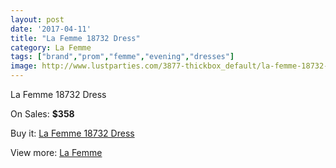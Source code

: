 ```yaml
---
layout: post
date: '2017-04-11'
title: "La Femme 18732 Dress"
category: La Femme
tags: ["brand","prom","femme","evening","dresses"]
image: http://www.lustparties.com/3877-thickbox_default/la-femme-18732-dress.jpg
---
```

La Femme 18732 Dress

On Sales: **$358**
<a href="https://www.lustparties.com/en/la-femme/1284-la-femme-18732-dress.html"><amp-img layout="responsive" width="600" height="600" src="//www.lustparties.com/3877-thickbox_default/la-femme-18732-dress.jpg" alt="La Femme 18732 Dress 0" /></a>
<a href="https://www.lustparties.com/en/la-femme/1284-la-femme-18732-dress.html"><amp-img layout="responsive" width="600" height="600" src="//www.lustparties.com/3879-thickbox_default/la-femme-18732-dress.jpg" alt="La Femme 18732 Dress 1" /></a>
<a href="https://www.lustparties.com/en/la-femme/1284-la-femme-18732-dress.html"><amp-img layout="responsive" width="600" height="600" src="//www.lustparties.com/3878-thickbox_default/la-femme-18732-dress.jpg" alt="La Femme 18732 Dress 2" /></a>

Buy it: [La Femme 18732 Dress](https://www.lustparties.com/en/la-femme/1284-la-femme-18732-dress.html "La Femme 18732 Dress")

View more: [La Femme](https://www.lustparties.com/en/4-la-femme "La Femme")